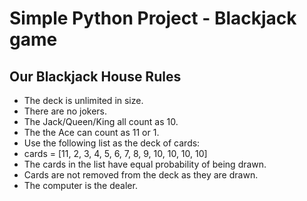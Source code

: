 # Simple Python Project - Blackjack game
## Our Blackjack House Rules

* The deck is unlimited in size.
* There are no jokers.
* The Jack/Queen/King all count as 10.
* The the Ace can count as 11 or 1.
* Use the following list as the deck of cards:
*  cards = [11, 2, 3, 4, 5, 6, 7, 8, 9, 10, 10, 10, 10]
* The cards in the list have equal probability of being drawn.
* Cards are not removed from the deck as they are drawn.
* The computer is the dealer.